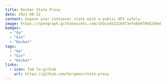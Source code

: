 ```yaml
---
title: Docker State Proxy
date: 2021-08-21
content: Expose your container state with a public API safely
image: https://opengraph.githubassets.com/193ca4b23264f3efe8e0786d2ddeb8c98d9766f175cf23e8bc7ca1a14a97f80b/borgmon/state-proxy
badges:
  - "Go"
  - "Gin"
  - "Docker"
tags:
  - "Go"
  - "Gin"
  - "Docker"
links:
  - icon: fab fa-github
    url: https://github.com/borgmon/state-proxy
---
```

